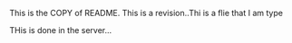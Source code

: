This is the COPY of README. This is a revision..Thi is a flie that I am type


THis is done in the server...
